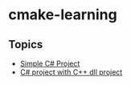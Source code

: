 # cmake-learning

## Topics

* [Simple C# Project](cs-project-simple/)
* [C# project with C++ dll project](cs-project-with-cppdll)
